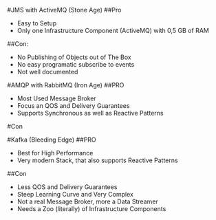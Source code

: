 #JMS with ActiveMQ (Stone Age)
##Pro
- Easy to Setup
- Only one Infrastructure Component (ActiveMQ) with 0,5 GB of RAM

##Con:
- No Publishing of Objects out of The Box
- No easy programatic subscribe to events
- Not well documented

#AMQP with RabbitMQ (Iron Age)
##PRO
- Most Used Message Broker
- Focus an QOS and Delivery Guarantees
- Supports Synchronous as well as Reactive Patterns

#Con


#Kafka (Bleeding Edge)
##PRO
- Best for High Performance
- Very modern Stack, that also supports Reactive Patterns

##Con
- Less QOS and Delivery Guarantees
- Steep Learning Curve and Very Complex
- Not a real Message Broker, more a Data Streamer
- Needs a Zoo (literally) of Infrastructure Components

